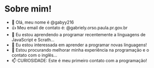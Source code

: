# Sobre mim!


- 👋 Olá, meu nome é @gabyy216
- :+1: Meu email de contato é: @gabriely.orso.paula.pr.gov.br
- 🌱 Eu estou aprendendo a programar recentemente a linguagens de JavaScript e Scrath...
- 👀  Eu estou interessada em aprender a programar novas linguagens!
- 💞️ Estou procurando melhorar minha experiência na programação e o contato com o inglês...
- 📫 CURIOSIDADE: Este é meu primeiro contato com a programação!

<!---
gabyy216/gabyy216 is a ✨ special ✨ repository because its `README.md` (this file) appears on your GitHub profile.
You can click the Preview link to take a look at your changes.
--->
